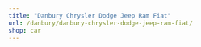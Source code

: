 ```yaml
---
title: "Danbury Chrysler Dodge Jeep Ram Fiat"
url: /danbury/danbury-chrysler-dodge-jeep-ram-fiat/
shop: car
---
```

